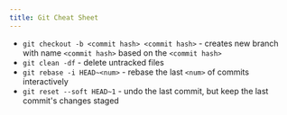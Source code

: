 ```yaml
---
title: Git Cheat Sheet
---
```


- `git checkout -b <commit hash> <commit hash>` - creates new branch with name  `<commit hash>` based on the `<commit hash>`
- `git clean -df` - delete untracked files
- `git rebase -i HEAD~<num>` - rebase the last `<num>` of commits interactively
- `git reset --soft HEAD~1` - undo the last commit, but keep the last commit's changes staged